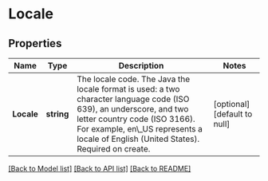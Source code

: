 # Locale

## Properties
Name | Type | Description | Notes
------------ | ------------- | ------------- | -------------
**Locale** | **string** | The locale code. The Java the locale format is used: a two character language code (ISO 639), an underscore, and two letter country code (ISO 3166). For example, en\\_US represents a locale of English (United States). Required on create. | [optional] [default to null]

[[Back to Model list]](../README.md#documentation-for-models) [[Back to API list]](../README.md#documentation-for-api-endpoints) [[Back to README]](../README.md)

